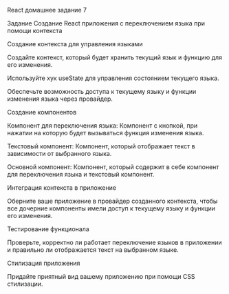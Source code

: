 React домашнее задание 7

Задание
Создание React приложения с переключением языка при помощи контекста

Создание контекста для управления языками

Создайте контекст, который будет хранить текущий язык и функцию для его изменения.

Используйте хук useState для управления состоянием текущего языка.

Обеспечьте возможность доступа к текущему языку и функции изменения языка через провайдер.

Создание компонентов

Компонент для переключения языка: Компонент с кнопкой, при нажатии на которую будет вызываться функция изменения языка.

Текстовый компонент: Компонент, который отображает текст в зависимости от выбранного языка.

Основной компонент: Компонент, который содержит в себе компонент для переключения языка и текстовый компонент.

Интеграция контекста в приложение

Оберните ваше приложение в провайдер созданного контекста, чтобы все дочерние компоненты имели доступ к текущему языку и функции его изменения.

Тестирование функционала

Проверьте, корректно ли работает переключение языков в приложении и правильно ли отображается текст на выбранном языке.

Стилизация приложения

Придайте приятный вид вашему приложению при помощи CSS стилизации.
